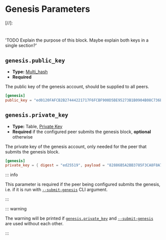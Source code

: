 # Genesis Parameters

[//]:
  #
  'TODO Explain the purpose of this block. Maybe explain both keys in a single section?'

## `genesis.public_key`

- **Type:** [Multi_hash](glossary#type-multi-hash)
- **Required**

The public key of the genesis account, should be supplied to all peers.

```toml
[genesis]
public_key = "ed0120FAFCB2B27444221717F6FCBF900D5BE95273B1B0904B08C736B32A19F16AC1F9"
```

## `genesis.private_key`

- **Type:** Table, [Private Key](glossary#type-private-key)
- **Required** if the configured peer submits the genesis block,
  **optional** otherwise

The private key of the genesis account, only needed for the peer that
submits the genesis block.

```toml
[genesis]
private_key = { digest = "ed25519", payload = "82886B5A2BB3785F3CA8F8A78F60EA9DB62F939937B1CFA8407316EF07909A8D236808A6D4C12C91CA19E54686C2B8F5F3A786278E3824B4571EF234DEC8683B" }
```

::: info

This parameter is required if the peer being configured submits the
genesis, i.e. if it is run with [`--submit-genesis`](../cli#submit-genesis)
CLI argument.

:::

::: warning

The warning will be printed if
[`genesis.private_key`](#genesis-private-key) and
[`--submit-genesis`](../cli#submit-genesis) are used without each other.

:::
